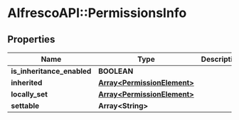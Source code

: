 # AlfrescoAPI::PermissionsInfo

## Properties
Name | Type | Description | Notes
------------ | ------------- | ------------- | -------------
**is_inheritance_enabled** | **BOOLEAN** |  | [optional] 
**inherited** | [**Array&lt;PermissionElement&gt;**](PermissionElement.md) |  | [optional] 
**locally_set** | [**Array&lt;PermissionElement&gt;**](PermissionElement.md) |  | [optional] 
**settable** | **Array&lt;String&gt;** |  | [optional] 


